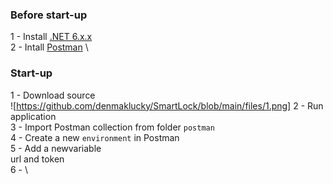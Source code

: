 ### Before start-up

1 - Install [.NET 6.x.x](https://dotnet.microsoft.com/en-us/download/dotnet/6.0) \
2 - Intall [Postman](https://www.postman.com/downloads/) \

### Start-up

1 - Download source \
![https://github.com/denmaklucky/SmartLock/blob/main/files/1.png]
2 - Run application\
3 - Import Postman collection from folder `postman`\
4 - Create a new `environment` in Postman\
5 - Add a newvariable\
url and token\
6 -  \